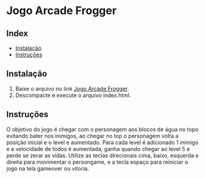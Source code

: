 
# Jogo Arcade Frogger

## Index

* [Instalação](#instalação)
* [Instruções](#instruções)

## Instalação
1. Baixe o arquivo no link [Jogo Arcade Frogger](https://github.com/fredcsouza/arcade-game/archive/master.zip).
2. Descompacte e execute o arquivo index.html.

## Instruções
O objetivo do jogo é chegar com o personagem aos blocos de água no topo evitando bater nos inimigos, ao chegar no top o personagem volta a posição inicial e o level e aumentado. Para cada level é adicionado 1 inimigo e a velocidade de todos é aumentada, ganha quando chegar ao level 5 e perde se zerar as vidas. Utilize as teclas direcionais cima, baixo, esquerda e direita para movimentar o persongame, e a tecla espaço para reiniciar o jogo na tela gameover ou vitoria.
